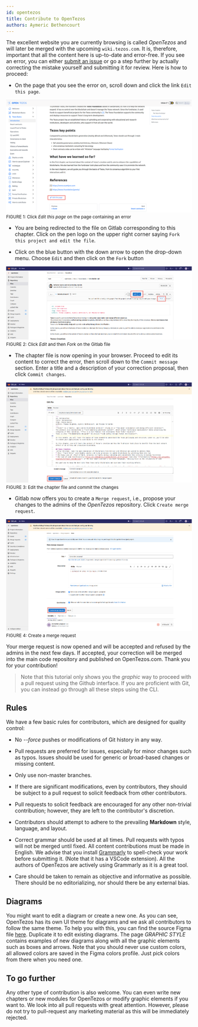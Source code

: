 ```yaml
---
id: opentezos
title: Contribute to OpenTezos
authors: Aymeric Bethencourt
---
```


The excellent website you are currently browsing is called _OpenTezos_ and will later be merged with the upcoming `wiki.tezos.com`. It is, therefore, important that all the content here is up-to-date and error-free. If you see an error, you can either [submit an issue](/contribute/report-issue) or go a step further by actually correcting the mistake yourself and submitting it for review. Here is how to proceed:

- On the page that you see the error on, scroll down and click the link `Edit this page`. 

<p align="center">

![](edit-page.png)
<small className="figure">FIGURE 1: Click <em>Edit this page</em> on the page containing an error</small>

</p>

- You are being redirected to the file on Gitlab corresponding to this chapter. Click on the pen logo on the upper right corner saying `Fork this project and edit the file`.

- Click on the blue button with the down arrow to open the drop-down menu. Choose `Edit` and then click on the `Fork` button

<p align="center">

![](fork-project.png)
<small className="figure">FIGURE 2: Click <em>Edit</em> and then <em>Fork</em> on the Gitlab file</small>

</p>

- The chapter file is now opening in your browser. Proceed to edit its content to correct the error, then scroll down to the `Commit message` section. Enter a title and a description of your correction proposal, then click `Commit changes`.

<p align="center">

![](commit-changes.png)
<small className="figure">FIGURE 3: Edit the chapter file and commit the changes</small>

</p>

- Gitlab now offers you to create a `Merge request`, i.e., propose your changes to the admins of the _OpenTezos_ repository. Click `Create merge request`.

<p align="center">

![](create-merge-request.png)
<small className="figure">FIGURE 4: Create a merge request</small>

</p>

Your merge request is now opened and will be accepted and refused by the admins in the next few days. If accepted, your correction will be merged into the main code repository and published on OpenTezos.com. Thank you for your contribution!

> Note that this tutorial only shows you the _graphic_ way to proceed with a pull request using the Github interface. If you are proficient with Git, you can instead go through all these steps using the CLI.

## Rules
We have a few basic rules for contributors, which are designed for quality control:

- No _--force_ pushes or modifications of Git history in any way.

- Pull requests are preferred for issues, especially for minor changes such as typos. Issues should be used for generic or broad-based changes or missing content.

- Only use non-master branches.

- If there are significant modifications, even by contributors, they should be subject to a pull request to solicit feedback from other contributors.

- Pull requests to solicit feedback are encouraged for any other non-trivial contribution; however, they are left to the contributor's discretion.

- Contributors should attempt to adhere to the prevailing **Markdown** style, language, and layout.

- Correct grammar should be used at all times. Pull requests with typos will not be merged until fixed. All content contributions must be made in English. We advise that you install [Grammarly](https://www.grammarly.com/) to spell-check your work before submitting it. (Note that it has a VSCode extension). All the authors of OpenTezos are actively using Grammarly as it is a great tool.

- Care should be taken to remain as objective and informative as possible. There should be no editorializing, nor should there be any external bias.

## Diagrams

You might want to edit a diagram or create a new one. As you can see, OpenTezos has its own UI theme for diagrams and we ask all contributors to follow the same theme. To help you with this, you can find the source Figma file [here](https://www.figma.com/file/adw1YDUdxJYMLdIUoRE8m4/OpenTezos.com?node-id=654%3A0). Duplicate it to edit existing diagrams. The page *GRAPHIC STYLE* contains examples of new diagrams along with all the graphic elements such as boxes and arrows. Note that you should never use custom colors, all allowed colors are saved in the Figma colors profile. Just pick colors from there when you need one.


## To go further

Any other type of contribution is also welcome. You can even write new chapters or new modules for OpenTezos or modify graphic elements if you want to. We look into all pull requests with great attention. However, please do not try to pull-request any marketing material as this will be immediately rejected.



